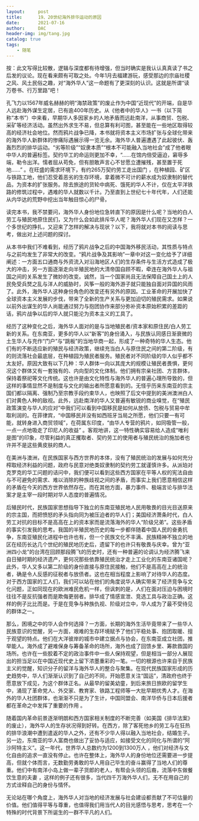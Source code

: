 ```yaml
---
layout:     post
title:      19、20世纪海外排华运动的原因
date:       2021-07-16
author:     DAC
header-img: img/tang.jpg
catalog: true
tags:
    - 随笔
---
```


按：此文写得比较散，逻辑与深度都有待增强，但当时确实是我认认真真读了书之后发的议论。现在看来颇有可取之处。今年1月去福建游玩，感受那边的宗庙社稷之风、风土民俗之趣，对“海外华人”这一命题有了更深刻的认识。这就是所谓“读万卷书、行万里路”吧！

孔飞力以1567年威名赫赫的明“海禁政策”的废止作为中国“近现代”的开端，自是华人远赴海外谋生定居，已有逾400年历史。从《他者中的华人》一书（以下简称“本书”）中来看，早期华人多因家乡的人地矛盾而远赴南洋，从事商贸、包税、采矿等经济活动。虽然出外求生不易，但总算有利可图，甚至能在一些地区取得较高的经济社会地位。然而鸦片战争已降，本书就将资本主义市场扩张与全球化带来的海外华人新群体的惨痛际遇展示得一览无余。海外华人普遍遭遇了此起彼伏、轰轰烈烈的排华运动。“劣等阶级”“奴隶本质”“根本不可能融入当地社会”成了他者眼中华人的普遍标签。契约华工的命运则更加不幸，“……在馆内倍受逼迫，窘辱多端，勒令出洋。懦者屈从苟免，但有胆敢声言心不甘愿立遭摧残，甚至置于死地……” 。在旺盛的需求环境下，有约265万契约劳工走出国门 ，在种植园、矿区与铁路工地，他们忍受着恶劣的生存环境，拿着微不可计的薪水成为奴隶制的替代品，为资本的扩张服务。除去旅途的货轮中病死、饿死的华人不计，仅在太平洋铁路的修筑过程中，遇难的华人就数以千计。乃至直到上世纪七十年代年，人们还能从内华达的荒野中挖出当年触目惊心的尸骨。

读完本书，我不禁要问，海外华人身份地位急转直下的原因是什么呢？当地的白人劳工与殖民地原住民们，又为什么会如此排斥华人呢？海外华人们现在又怎样？一个多世纪的挣扎，又迎来了怎样的解决与现状？以下，我将就对本书的阅读与思考，做出对上述问题的探讨。

从本书中我们不难看到，经历了鸦片战争之后的中国海外移民活动，其性质与特点与之前均发生了非常大的改变。“鸦片战争及其影响”一章中对这一变化给予了详细阐述：一方面五口通商与外资流入对沿海地区人们的生存条件与生活方式造成了极大的冲击，另一方面逐渐走向半殖民地的大清帝国自顾不暇，牵连在海外华人与祖国之间的关系发生了微妙的改变。诚然，当一个国家尚且无法保障自己国土上的人民免受兵燹之乱与洋人的威胁时，风筝一般的海外游子就只能独自面对异国的风雨了。此外，海外华人这种身份角色的改变还有另外的原因。工业革命的开展加快了全球资本主义发展的步伐，带来了全新的生产关系与更加迫切的殖民需求。如果说以前外出谋生的华人尚能通过努力与抱团协作来部分弥补资本原始积累的差距的话，鸦片战争以后的华人就只能沦为资本主义的工具了。

经历了这种变化之后，海外华人面对的是与当地殖民者/资本家和原住民/白人劳工新的关系。在东南亚，更多的华人以“新客”的身份涌入，与民族认同感日渐衰微的土生华人与充作“门户”与“跳板”的当地华商一起，形成了一种奇特的华人生态。他们有的不断适应新的殖民与经济政策，继续充当白人与原住民之间的第二阶级，有的则流落社会最底层，在种植园为殖民者服务。殖民者对不同阶级的华人似乎都不太友好。原因大致有以下几种：华人群体一向以其庞大的规模让殖民者畏惧，更何况这个群体又有一套独有的、内向型的文化体制。他们拥有宗亲社团、方言群体，保持着祭祀等文化传统。这也许是由文化特性与海外华人的普遍心理所导致的，但这样的事情显然不是制度与文化的输出者所愿意看到的。无怪乎历来东南亚的宗主国们都以隔离、强制乃至宗教手段约束华人，也映照了后文中提到的美洲澳洲白人们对黄色人种的敌视。此外，远赴南洋的华人又普遍有敏锐的商业嗅觉，在“殖民政策演变与华人的应对”中我们可以看到中国移民是如何从放债、包税与贸易中牟取利润的。在菲律宾，“中国移民并没有如西班牙当局之所愿，他们只要一有可能，就转身进入商贸领域”，在荷属东印度，“由华人专营的鸦片，如同吸管一般，一点一点地吸走了印尼人的收益” 。客观地讲，这一特性确实容易给人造成“唯利是图”的印象，尽管利益的真正攫取者、契约劳工的使用者与殖民统治的施加者也许并不是这些黄皮肤的商人。

在美洲与澳洲，在民族国家与西方世界的本体，没有了殖民统治的发展与如何充分榨取经济利益的问题，政府与民意对绝类奴隶制的契约劳工就谨慎许多。从派珀对克罗克的华工问题的诘问中，我们便可以看到这些西方国家在平等人权的宪法自由与不可避免的需求、难以消除的种族歧视之间的矛盾，而事实上我们愿意相信这样的矛盾在今天的西方世界依然存在。而在其他方面，暴力事件、极端言论与排华法案才是主宰一段时期对华人态度的普遍情况。

后殖民时代，民族国家思想指导下独立的东南亚殖民地人民用敬畏的目光目送原来的宗主国，而把愤怒的矛头指向同为被压迫者的华人们；美国经济萧条时代，白人劳工对抗的目标不是高高在上的资本家而是流落海外的华人“阶级兄弟”。这些矛盾的事实引发我的思考。我国的半殖民地历史的每一步都伴随着中国人民的奋勇抗争，东南亚殖民化进程中也许也有，但一个民族文化不丰满、民族精神不独立的地区在经历长达几个世纪的殖民地历史后，遗留下的也许只有敬畏与庆幸。曾为“亚洲四小龙”的台湾在回顾那段腾飞的历史时，还有一种普遍的论调认为经济腾飞来自日殖时期的经济遗产，更何况那些依靠殖民统治才走上工业化的东南亚诸国呢？此外，华人又多以第二阶级的身份直接与原住民接触，他们不是高高在上的统治者，确是令人反感的征税者与放债者。这也在相当程度上影响了对待华人的态度。对于西方国家的工人们，我们可以站在他们的角度说华人确实带来了经济竞争与文化问题，正如同现在的欧洲难民危机一样，但讽刺的是，人们在面对压迫与困境时往往不是反抗强者而是欺侮更弱者。排华成了情感宣泄、竞选工具与政治正确。这样的例子比比而是。于是在竞争与种族仇视、阶级对立中，华人成为了最不受待见的群体之一。

那么，困境之中的华人会作何选择？一方面，长期的海外生活毕竟带来了一些华人民族意识的觉醒，另一方面，艰难的生存环境赋予了他们平稳处事、抱团取暖、擅于观望的特点。他们在大洋彼岸的城市中建立据点与协会，在东南亚成立社团，推举能人。海外成了避难保身与筹备革命的场所，海外也成了回馈乡里、筹款救国的场所。也许在一些胶着不定的政治事件中一些人保持观望，但是相当一部分人展现出的担当足以在中国近现代史上留下浓墨重彩的一笔。一切的根源也许来自于民族主义的觉醒，知识分子的留洋与海外华人的整合与聚集。在现代民族国家形成的历史趋势中，华人们渐渐认识到了自己的不同，开始愿意关注“国运”，清政府也终于愿意放下成见，为这个群体正名。从最早的留美幼童，到后来旅日旅欧的留学生中，涌现了革命党人、外交家、教育家、铁路工程师等一大批早期优秀人才。在海外的华人社团群体，也渐渐不只是为了生计，中国同盟会、南洋华侨与日本后援者都在革命之中发挥了重要的作用 。

随着国内革命前景逐渐明朗和西方国家相关制度的不断完善（如美国《排华法案》的废止），海外华人的生存状况得到好转。在西方，除了客死他乡的劳工与在狂热的排华浪潮中遭到遣返的华人之外，还有不少华人得以融入当地社会，结婚生子。另一边，东南亚的华人富商也做出了妥协与适应，如接受文化的同化与所谓的“阿沙阿特主义”。这一年代，世界华人总数约为1200到1300万人 ，他们对经济与文化自由的追求一直没有停止。也许在整体上，海外华人的身份地位还需要进一步提高，但就个体而言，无数勤劳勇敢的华人用自己毕生的奋斗赢得了当地人们的尊重。他们中有南洋小岛上做一辈子货郎的老人，有帮会头领的后裔，流落中东做餐饮生意的夫妻 ，这样的例子还有很多，当代四千万海外华人们，无不在用自己的方式诠释自己的身份与情怀。

无论站在哪个角度上，海外华人对当地的经济发展与社会建设都贡献了不可估量的价值。他们值得平等与尊重，也值得我们用当代人的目光感悟与思考，思考在一个特殊的时代背景下所诞生的一群不平凡的人们。
